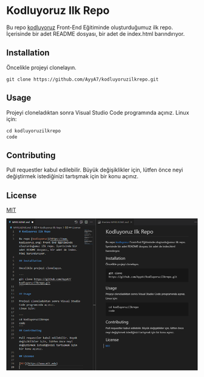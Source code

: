 # Kodluyoruz Ilk Repo

Bu repo [kodluyoruz](https://www.kodluyoruz.org) Front-End Eğitiminde oluşturduğumuz ilk repo. İçerisinde bir adet README dosyası, bir adet de index.html barındırıyor.

## Installation

Öncelikle projeyi clonelayın.

``` 
git clone https://github.com/AyyA7/kodluyoruzilkrepo.git 
```

## Usage

Projeyi cloneladıktan sonra Visual Studio Code programında açınız.
Linux için:

```
cd kodluyoruzilkrepo
code
```
## Contributing

Pull requestler kabul edilebilir. Büyük değişiklikler için, lütfen önce neyi değiştirmek istediğinizi tartışmak için bir konu açınız.

## License

[MIT](https://www.mit.edu)

![Örnek Markdown Projesi](https://raw.githubusercontent.com/AyyA7/kodluyoruzilkrepo/main/Markdown.png)